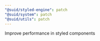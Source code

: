 ```yaml
---
"@suid/styled-engine": patch
"@suid/system": patch
"@suid/utils": patch
---
```


Improve performance in styled components
